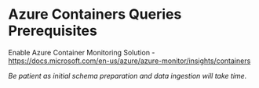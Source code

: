 # Azure Containers Queries Prerequisites

Enable Azure Container Monitoring Solution - <https://docs.microsoft.com/en-us/azure/azure-monitor/insights/containers>

*Be patient as initial schema preparation and data ingestion will take time.*
